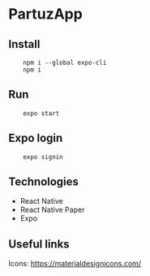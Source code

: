 # PartuzApp

## Install
        npm i --global expo-cli
        npm i
## Run
        expo start

## Expo login
        expo signin

## Technologies

- React Native
- React Native Paper
- Expo

## Useful links

  Icons: https://materialdesignicons.com/
